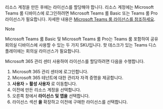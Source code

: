 
리소스 계정을 만든 후에는 라이선스를 할당해야 합니다. 리소스 계정에는 Microsoft Teams 룸 디바이스에 로그인하려면 Microsoft Teams 룸 Basic 또는 Teams 룸 Pro 라이선스가 필요합니다. 자세한 내용은 [Microsoft Teams 룸 라이선스를 참조하세요](../rooms/rooms-licensing.md).

> [!NOTE]
> Microsoft Teams 룸 Basic 및 Microsoft Teams 룸 Pro는 Teams 룸 포함하여 공유 회의실 디바이스에 사용할 수 있는 두 가지 SKU입니다. 핫 데스크가 있는 Teams 디스플레이에는 회의실 라이선스가 필요합니다.

Microsoft 365 관리 센터 사용하여 라이선스를 할당하려면 다음을 수행합니다.

1. Microsoft 365 관리 센터에 로그인합니다.
1. Microsoft 365 테넌트에 대한 관리자 자격 증명을 제공합니다.
1. **사용자** > **활성 사용자** 로 이동합니다.
1. 이전에 만든 리소스 계정을 선택합니다.
1. 오른쪽 창에서 **라이선스 및 앱을** 선택합니다.
1. 라이선스 섹션 **을** 확장하고 이전에 구매한 라이선스를 선택합니다.
